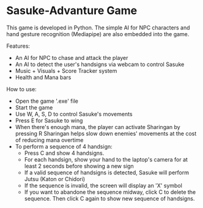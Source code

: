 # Sasuke-Advanture Game
This game is developed in Python. The simple AI for NPC characters and hand gesture recognition (Mediapipe) are also embedded into the game.

Features: 
- An AI for NPC to chase and attack the player
- An AI to detect the user's handsigns via webcam to control Sasuke
- Music + Visuals + Score Tracker system 
- Health and Mana bars 

How to use:
- Open the game '.exe' file
- Start the game
- Use W, A, S, D to control Sasuke's movements
- Press E for Sasuke to wing
- When there's enough mana, the player can activate Sharingan by pressing R
  Sharingan helps slow down enemies' movements at the cost of reducing mana overtime
- To perform a sequence of 4 handsign:
  - Press C and show 4 handsigns. 
  - For each handsign, show your hand to the laptop's camera for at least 2 seconds before showing a new sign
  - If a valid sequence of handsigns is detected, Sasuke will perform Jutsu (Katon or Chidori)
  - If the sequence is invalid, the screen will display an 'X' symbol
  - If you want to abandone the sequence midway, click C to delete the sequence. Then click C again to show new sequence of handsigns.
